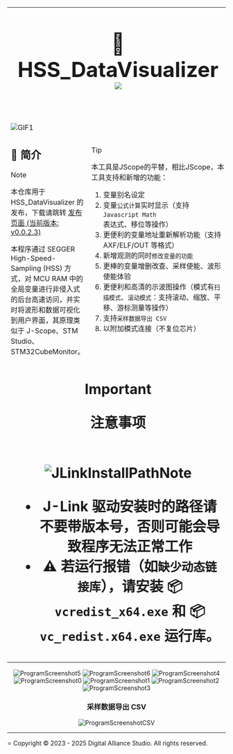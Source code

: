 <table style = "width: 100%;">
<tr>
<td colspan="2" style = "text-align: center; font-size: 3em; font-weight: bold;">

:beers: HSS_DataVisualizer <a title="Hits" target="_blank" href="https://github.com/DigitalAllianceStudio/HSS_DataVisualizer"><img src="https://hits.b3log.org/DigitalAllianceStudio/HSS_DataVisualizer.svg"></a>

</td>
</tr>
<tr>
<td style = "width: 30%;">

![GIF1](doc/GIF1.gif)

## :book: 简介

> [!NOTE]
> 本仓库用于 HSS_DataVisualizer 的发布，下载请跳转 [发布页面 (当前版本: v0.0.2.3)](https://github.com/DigitalAllianceStudio/HSS_DataVisualizer/releases)

本程序通过 SEGGER High-Speed-Sampling (HSS) 方式，对 MCU RAM 中的全局变量进行非侵入式的后台高速访问，并实时将波形和数据可视化到用户界面，其原理类似于 J-Scope、STM Studio、STM32CubeMonitor。

</td>
<td style = "width: 70%;">

> [!TIP]
> 本工具是JScope的平替，相比JScope，本工具支持和新增的功能：

1. 变量别名设定
2. 变量`公式计算`实时显示（支持 `Javascript Math` 表达式、移位等操作）
3. 更便利的变量地址重新解析功能（支持 AXF/ELF/OUT 等格式）
4. 新增观测的同时`修改变量的功能`
5. 更棒的变量增删改查、采样使能、波形使能体验
6. 更便利和高清的示波图操作（模式有`扫描模式`、`滚动模式`：支持滚动、缩放、平移、游标测量等操作）
7. 支持`采样数据导出 CSV`
8. 以附加模式连接（不复位芯片）

</td>
</tr>
<tr>
<td colspan="2" style = "text-align: center; font-size: 2em; font-weight: bold;">

> [!IMPORTANT]
> 注意事项

</td>
</tr>
<tr>
<td colspan="2" style = "text-align: center; font-size: 2em; font-weight: bold;">

![JLinkInstallPathNote](doc/JLinkInstallPathNote.png)

- J-Link 驱动安装时的路径请不要带版本号，否则可能会导致程序无法正常工作
- :warning: 若运行报错（如`缺少动态链接库`），请安装 :package: `vcredist_x64.exe` 和 :package: `vc_redist.x64.exe` 运行库。

</td>
</tr>
</table>

<div align="center">

![ProgramScreenshot5](doc/ProgramScreenshot5.png)
![ProgramScreenshot6](doc/ProgramScreenshot6.png)
![ProgramScreenshot4](doc/ProgramScreenshot4.png)
![ProgramScreenshot0](doc/ProgramScreenshot0.png)
![ProgramScreenshot1](doc/ProgramScreenshot1.png)
![ProgramScreenshot2](doc/ProgramScreenshot2.png)
![ProgramScreenshot3](doc/ProgramScreenshot3.png)

### 采样数据导出 CSV

![ProgramScreenshotCSV](doc/ProgramScreenshotCSV.png)

</div>

----------

:star: Copyright © 2023 - 2025 Digital Alliance Studio. All rights reserved.
